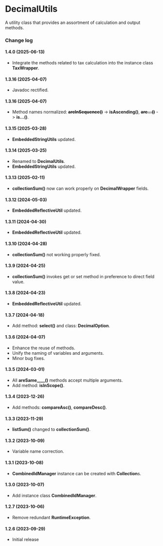 # DecimalUtils
A utility class that provides an assortment of calculation and output methods.

### Change log

#### 1.4.0 (2025-06-13)
*	Integrate the methods related to tax calculation into the instance class **TaxWrapper**.

#### 1.3.16 (2025-04-07)
*	Javadoc rectified.

#### 1.3.16 (2025-04-07)
*	Method names normalized: ~~**areInSequence()**~~ -> **isAscending()**, ~~**are...()**~~ -> **is...()**.

#### 1.3.15 (2025-03-28)
*	**EmbeddedStringUtils** updated.

#### 1.3.14 (2025-03-25)
*	Renamed to **DecimalUtils**.
*	**EmbeddedStringUtils** updated.

#### 1.3.13 (2025-02-11)
*	**collectionSum()** now can work properly on **DecimalWrapper** fields.

#### 1.3.12 (2024-05-03)
*	**EmbeddedReflectiveUtil** updated.

#### 1.3.11 (2024-04-30)
*	**EmbeddedReflectiveUtil** updated.

#### 1.3.10 (2024-04-28)
*	**collectionSum()** not working properly fixed.

#### 1.3.9 (2024-04-25)
*	**collectionSum()** invokes get or set method in preference to direct field value.

#### 1.3.8 (2024-04-23)
*	**EmbeddedReflectiveUtil** updated.

#### 1.3.7 (2024-04-18)
*	Add method: **select()** and class: **DecimalOption**.

#### 1.3.6 (2024-04-07)
*	Enhance the reuse of methods.
*	Unify the naming of variables and arguments.
*	Minor bug fixes.

#### 1.3.5 (2024-03-01)
*	All **areSame____()** methods accept multiple arguments.
*	Add method: **isInScope()**.

#### 1.3.4 (2023-12-26)
*	Add methods: **compareAsc()**, **compareDesc()**.

#### 1.3.3 (2023-11-29)
*	**listSum()** changed to **collectionSum()**.

#### 1.3.2 (2023-10-09)
*	Variable name correction.

#### 1.3.1 (2023-10-08)
*	**CombinedIdManager** instance can be created with **Collection**s.

#### 1.3.0 (2023-10-07)
*	Add instance class **CombinedIdManager**.

#### 1.2.7 (2023-10-06)
*	Remove redundant **RuntimeException**.

#### 1.2.6 (2023-09-29)
*	Initial release
